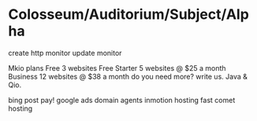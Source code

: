 ﻿# Colosseum/Auditorium/Subject/Alpha

create http monitor
update monitor


Mkio
plans
Free 3 websites Free
Starter 5 websites @ $25 a month
Business 12 websites @ $38 a month
do you need more? write us. 
Java & Qio.

bing post pay!
google ads 
domain agents
inmotion hosting
fast comet hosting

